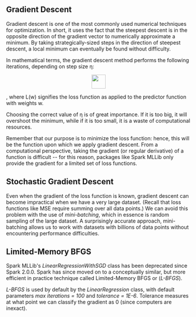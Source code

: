 Gradient Descent
----------------

Gradient descent is one of the most commonly used numerical techniques for optimization. In short, it uses the fact that the steepest descent is in the opposite direction of the gradient vector to numerically approximate a minimum. By taking strategically-sized steps in the direction of steepest descent, a local minimum can eventually be found without difficulty.

In mathematical terms, the gradient descent method performs the following iterations, depending on step size η:<p align="center">
  <img src="https://imgur.com/XovaZyt.png" height="38">
</p>
, where L(w) signifies the loss function as applied to the predictor function with weights w.

Choosing the correct value of η is of great importance. If it is too big, it will overshoot the minimum, while if it is too small, it is a waste of computational resources.

Remember that our purpose is to minimize the loss function: hence, this will be the function upon which we apply gradient descent. From a computational perspective, taking the gradient (or regular derivative) of a function is difficult -- for this reason, packages like Spark MLLib only provide the gradient for a limited set of loss functions.

Stochastic Gradient Descent
---------------------------
Even when the gradient of the loss function is known, gradient descent can become impractical when we have a very large dataset. (Recall that loss functions like MSE require summing over all data points.) We can avoid this problem with the use of *mini-batching*, which in essence is random sampling of the large dataset. A surprisingly accurate approach, mini-batching allows us to work with datasets with billions of data points without encountering performance difficulties.

Limited-Memory BFGS
-------------------
Spark MLLib's *LinearRegressionWithSGD* class has been deprecated since Spark 2.0.0. Spark has since moved on to a conceptually similar, but more efficient in practice technique called Limited-Memory BFGS or (*L-BFGS*).

*L-BFGS* is used by default by the *LinearRegression* class, with default parameters *max iterations = 100* and *tolerance = 1E-6*. Tolerance measures at what point we can classify the gradient as 0 (since computers are inexact).
